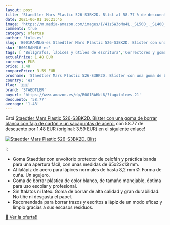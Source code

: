 ```yaml
---
layout: post
title: 'Staedtler Mars Plastic 526-S3BK2D. Blíst al 58.77 % de descuento'
date: 2021-06-01 10:21:45
image: 'https://m.media-amazon.com/images/I/41zSW3oMu4L._SL500_._SL400_.jpg'
comments: true
category: ofertas
author: 'tole.es'
slug: 'B001RAHNL6-es Staedtler Mars Plastic 526-S3BK2D. Blíster con una goma de...'
sku: 'B001RAHNL6-es'
tags: [ 'Bolígrafos, lápices y útiles de escritura','Correctores y gomas de borrar','Gomas de borrar','Oficina y papelería','Sacapuntas','borrar','de','goma','staedtler', ]
actualPrice: 1.48 EUR
currency: EUR
price: 1.48
comparePrice: 3.59 EUR
prodname: 'Staedtler Mars Plastic 526-S3BK2D. Blíster con una goma de borrar blanca con faja de cartón y un sacapuntas de acero.'
country: 'es'
flag: '🇪🇸'
brand: 'STAEDTLER'
buyurl: 'https://www.amazon.es/dp/B001RAHNL6/?tag=tolees-21'
descuento: '58.77'
average: '1.48'
---
```


Está [Staedtler Mars Plastic 526-S3BK2D. Blíster con una goma de borrar blanca con faja de cartón y un sacapuntas de acero.](https://www.amazon.es/dp/B001RAHNL6/?tag=tolees-21) con 58.77 de descuento por 1.48 EUR (original: 3.59 EUR) en el siguiente enlace!

[![Staedtler Mars Plastic 526-S3BK2D. Blíst](https://m.media-amazon.com/images/I/41zSW3oMu4L._SL500_._SL400_.jpg)](https://www.amazon.es/dp/B001RAHNL6/?tag=tolees-21)

ℹ️:

- Goma Staedtler con envoltorio protector de celofán y práctica banda para una apertura fácil, con unas medidas de 65x23x13 mm.
- Afilalápiz de acero para lápices normales de hasta 8,2 mm Ø. Forma de cuña. Un agujero.
- Goma de borrar plástica de color blanco, de tamaño manejable, óptima para uso escolar y profesional.
- Sin ftalatos ni látex. Goma de borrar de alta calidad y gran durabilidad. No tiñe ni desgasta el papel.
- Recomendada para borrar trazos y escritos a lápiz de un modo eficaz y limpio gracias a sus escasos residuos.

[🛒 Ver la oferta!!](https://www.amazon.es/dp/B001RAHNL6/?tag=tolees-21)
